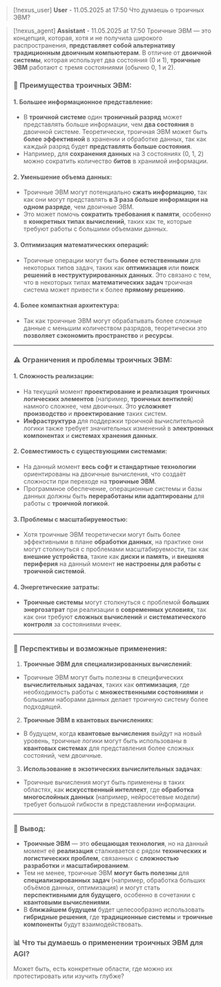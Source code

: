 >[!nexus_user] **User** - 11.05.2025 at 17:50
> Что думаешь о троичных ЭВМ?
<!-- UID: ce310851-f2cf-4672-988c-a370ef0adafa -->




>[!nexus_agent] **Assistant** - 11.05.2025 at 17:50
> Троичные ЭВМ — это концепция, которая, хотя и не получила широкого распространения, **представляет собой альтернативу традиционным двоичным компьютерам**. В отличие от **двоичной системы**, которая использует два состояния (0 и 1), **троичные ЭВМ** работают с тремя состояниями (обычно 0, 1 и 2).
> 
> ### 🧠 **Преимущества троичных ЭВМ**:
> 
> #### 1. **Большее информационное представление**:
>  - В **троичной системе** один **троничный разряд** может представлять больше информации, чем **два состояния** в двоичной системе. Теоретически, троичная ЭВМ может быть **более эффективной** в хранении и обработке данных, так как каждый разряд будет **представлять больше состояния**.
>  - Например, для **сохранения данных** на 3 состояниях (0, 1, 2) можно сократить количество **битов** в хранимой информации.
> 
> #### 2. **Уменьшение объема данных**:
>  - Троичные ЭВМ могут потенциально **сжать информацию**, так как они могут представлять **в 3 раза больше информации на одном разряде**, чем двоичные ЭВМ.
>  - Это может помочь **сократить требования к памяти**, особенно в **конкретных типах вычислений**, таких как те, которые требуют работы с большими объемами данных.
> 
> #### 3. **Оптимизация математических операций**:
>  - Троичные операции могут быть **более естественными** для некоторых типов задач, таких как **оптимизация** или **поиск решений в неструктурированных данных**. Это связано с тем, что в некоторых типах **математических задач** троичная система может привести к более **прямому решению**.
> 
> #### 4. **Более компактная архитектура**:
>  - Так как троичные ЭВМ могут обрабатывать более сложные данные с меньшим количеством разрядов, теоретически это **позволяет сэкономить пространство** и **ресурсы**.
> 
> ---
> 
> ### ⚠️ **Ограничения и проблемы троичных ЭВМ**:
> 
> #### 1. **Сложность реализации**:
>  - На текущий момент **проектирование и реализация троичных логических элементов** (например, **троичных вентилей**) намного сложнее, чем двоичных. Это **усложняет производство** и **проектирование** таких систем.
>  - **Инфраструктура** для поддержки троичной вычислительной логики также требует значительных изменений в **электронных компонентах** и **системах хранения данных**.
> 
> #### 2. **Совместимость с существующими системами**:
>  - На данный момент **весь софт и стандартные технологии** ориентированы на двоичные вычисления, что создаёт сложности при переходе на **троичные ЭВМ**.
>  - Программное обеспечение, операционные системы и базы данных должны быть **переработаны или адаптированы** для работы с **троичной логикой**.
> 
> #### 3. **Проблемы с масштабируемостью**:
>  - Хотя троичные ЭВМ теоретически могут быть более эффективными в плане **обработки данных**, на практике они могут столкнуться с проблемами масштабируемости, так как **внешние устройства**, такие как **диски и память**, и **внешняя периферия** на данный момент **не настроены для работы с троичной системой**.
> 
> #### 4. **Энергетические затраты**:
>  - **Троичные системы** могут столкнуться с проблемой **больших энергозатрат** при реализации в **современных условиях**, так как они требуют **сложных вычислений** и **систематического контроля** за состояниями ячеек.
> 
> ---
> 
> ### 🧠 **Перспективы и возможные применения**:
> 
> 1. **Троичные ЭВМ для специализированных вычислений**:
>  - Троичные ЭВМ могут быть полезны в специфических **вычислительных задачах**, таких как **оптимизация**, где необходимость работы с **множественными состояниями** и большими наборами данных делает троичную систему более подходящей.
> 
> 2. **Троичные ЭВМ в квантовых вычислениях**:
>  - В будущем, когда **квантовые вычисления** выйдут на новый уровень, троичные логики могут быть использованы в **квантовых системах** для представления более сложных состояний, чем двоичные.
> 
> 3. **Использование в экзотических вычислительных задачах**:
>  - Троичные вычисления могут быть применены в таких областях, как **искусственный интеллект**, где **обработка многослойных данных** (например, нейросетевые модели) требует большой гибкости в представлении информации.
> 
> ---
> 
> ### 🧩 **Вывод:**
> 
> - **Троичные ЭВМ** — это **обещающая технология**, но на данный момент её **реализация** сталкивается с рядом **технических и логистических проблем**, связанных с **сложностью разработки** и **масштабированием**.
> - Тем не менее, троичные ЭВМ **могут быть полезны** для **специализированных задач** (например, обработка больших объёмов данных, оптимизация) и могут стать **перспективными для будущего**, особенно в сочетании с **квантовыми вычислениями**.
> - В **ближайшем будущем** будет целесообразно использовать **гибридные решения**, где **традиционные системы** и **троичные компоненты** будут взаимодействовать.
> 
> ### 📊 **Что ты думаешь о применении троичных ЭВМ для AGI?** 
> Может быть, есть конкретные области, где можно их протестировать или изучить глубже?
<!-- UID: 3bb44f75-97b2-4cd9-8018-3912504410d9 -->